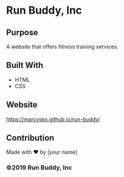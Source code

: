 # Run Buddy, Inc

## Purpose
A website that offers fitness training services. 

## Built With
* HTML
* CSS

## Website
https://marcysko.github.io/run-buddy/

## Contribution
Made with ❤️ by [your name]

### ©️2019 Run Buddy, Inc 
